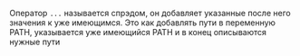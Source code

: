 Оператор `...` называется спрэдом, он добавляет указанные после него значения к уже имеющимся. Это как добавлять пути в переменную PATH, указывается уже имеющийся PATH и в конец описываются нужные пути